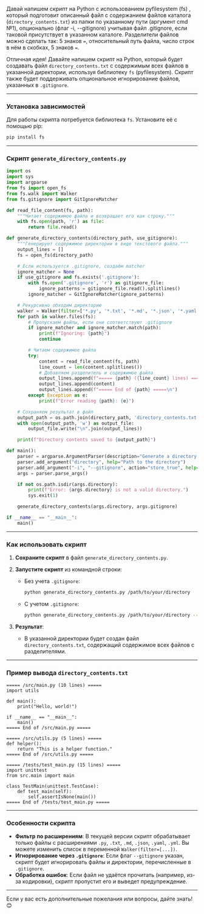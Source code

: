 
Давай напишем скрипт на Python c использованием pyfilesystem (fs) , который подготовит описанный файл с содержанием файлов каталога (`directory_contents.txt`) из папки по указанному пути (аргумент cmd №1), опционально (флаг -i, --gitignore) учитывая файл .gitignore, если таковой присутствует в указанном каталоге.
Разделители файлов можно сделать так: 5 знаков `=`, относительный путь файла, число строк в нём в скобках, 5 знаков `=`.

>>>

Отличная идея! Давайте напишем скрипт на Python, который будет создавать файл `directory_contents.txt` с содержимым всех файлов в указанной директории, используя библиотеку `fs` (pyfilesystem). Скрипт также будет поддерживать опциональное игнорирование файлов, указанных в `.gitignore`.

---

### Установка зависимостей
Для работы скрипта потребуется библиотека `fs`. Установите её с помощью pip:
```bash
pip install fs
```

---

### Скрипт `generate_directory_contents.py`

```python
import os
import sys
import argparse
from fs import open_fs
from fs.walk import Walker
from fs.gitignore import GitIgnoreMatcher

def read_file_content(fs, path):
    """Читает содержимое файла и возвращает его как строку."""
    with fs.open(path, 'r') as file:
        return file.read()

def generate_directory_contents(directory_path, use_gitignore):
    """Генерирует содержимое директории в виде текстового файла."""
    output_lines = []
    fs = open_fs(directory_path)

    # Если используется .gitignore, создаём matcher
    ignore_matcher = None
    if use_gitignore and fs.exists('.gitignore'):
        with fs.open('.gitignore', 'r') as gitignore_file:
            ignore_patterns = gitignore_file.read().splitlines()
        ignore_matcher = GitIgnoreMatcher(ignore_patterns)

    # Рекурсивно обходим директорию
    walker = Walker(filter=['*.py', '*.txt', '*.md', '*.json', '*.yaml', '*.yml'])  # Фильтр по расширениям
    for path in walker.files(fs):
        # Пропускаем файлы, если они соответствуют .gitignore
        if ignore_matcher and ignore_matcher.match(path):
            print(f"Ignoring: {path}")
            continue

        # Читаем содержимое файла
        try:
            content = read_file_content(fs, path)
            line_count = len(content.splitlines())
            # Добавляем разделитель и содержимое файла
            output_lines.append(f"===== {path} ({line_count} lines) =====")
            output_lines.append(content)
            output_lines.append(f"===== End of {path} =====\n")
        except Exception as e:
            print(f"Error reading {path}: {e}")

    # Сохраняем результат в файл
    output_path = os.path.join(directory_path, 'directory_contents.txt')
    with open(output_path, 'w') as output_file:
        output_file.write("\n".join(output_lines))

    print(f"Directory contents saved to {output_path}")

def main():
    parser = argparse.ArgumentParser(description="Generate a directory contents file.")
    parser.add_argument("directory", help="Path to the directory")
    parser.add_argument("-i", "--gitignore", action="store_true", help="Respect .gitignore file")
    args = parser.parse_args()

    if not os.path.isdir(args.directory):
        print(f"Error: {args.directory} is not a valid directory.")
        sys.exit(1)

    generate_directory_contents(args.directory, args.gitignore)

if __name__ == "__main__":
    main()
```

---

### Как использовать скрипт

1. **Сохраните скрипт** в файл `generate_directory_contents.py`.
2. **Запустите скрипт** из командной строки:
   - Без учета `.gitignore`:
     ```bash
     python generate_directory_contents.py /path/to/your/directory
     ```
   - С учетом `.gitignore`:
     ```bash
     python generate_directory_contents.py /path/to/your/directory --gitignore
     ```

3. **Результат**:
   - В указанной директории будет создан файл `directory_contents.txt`, содержащий содержимое всех файлов с разделителями.

---

### Пример вывода `directory_contents.txt`

```
===== /src/main.py (10 lines) =====
import utils

def main():
    print("Hello, world!")

if __name__ == "__main__":
    main()
===== End of /src/main.py =====

===== /src/utils.py (5 lines) =====
def helper():
    return "This is a helper function."
===== End of /src/utils.py =====

===== /tests/test_main.py (15 lines) =====
import unittest
from src.main import main

class TestMain(unittest.TestCase):
    def test_main(self):
        self.assertIsNone(main())
===== End of /tests/test_main.py =====
```

---

### Особенности скрипта
- **Фильтр по расширениям**: В текущей версии скрипт обрабатывает только файлы с расширениями `.py`, `.txt`, `.md`, `.json`, `.yaml`, `.yml`. Вы можете изменить список в переменной `Walker(filter=[...])`.
- **Игнорирование через `.gitignore`**: Если флаг `--gitignore` указан, скрипт будет игнорировать файлы и директории, перечисленные в `.gitignore`.
- **Обработка ошибок**: Если файл не удаётся прочитать (например, из-за кодировки), скрипт пропустит его и выведет предупреждение.

---

Если у вас есть дополнительные пожелания или вопросы, дайте знать! 😊